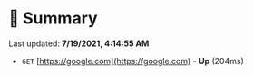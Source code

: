 # 📖 Summary
Last updated: **7/19/2021, 4:14:55 AM**

- `GET` [https://google.com](https://google.com) - **Up** (204ms)
